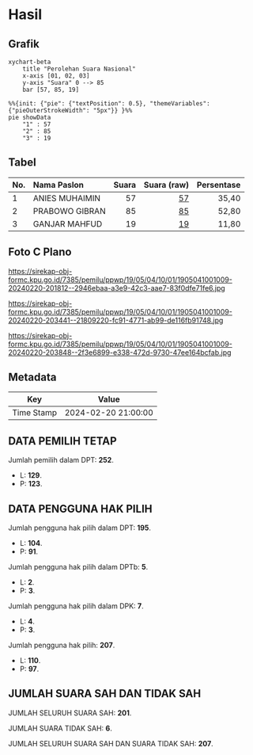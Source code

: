 # Hasil

## Grafik

```mermaid
xychart-beta
    title "Perolehan Suara Nasional"
    x-axis [01, 02, 03]
    y-axis "Suara" 0 --> 85
    bar [57, 85, 19]
```

```mermaid
%%{init: {"pie": {"textPosition": 0.5}, "themeVariables": {"pieOuterStrokeWidth": "5px"}} }%%
pie showData
    "1" : 57
    "2" : 85
    "3" : 19
```

## Tabel

| No. | Nama Paslon    | Suara | Suara (raw) | Persentase |
|:--- |:-------------- | -----:| -----------:| ----------:|
| 1   | ANIES MUHAIMIN | 57    | [57][p-1]   | 35,40      |
| 2   | PRABOWO GIBRAN | 85    | [85][p-2]   | 52,80      |
| 3   | GANJAR MAHFUD  | 19    | [19][p-3]   | 11,80      |


[p-1]: https://github.com/gigit-pemilu/pemilu-2024/blob/main/pilpres/hitung-suara/sub/19-kepulauan-bangka-belitung/sub/05-bangka-barat/sub/04-kelapa/sub/1001-kelapa/sub/009-tps/sub/paslon-1.txt
[p-2]: https://github.com/gigit-pemilu/pemilu-2024/blob/main/pilpres/hitung-suara/sub/19-kepulauan-bangka-belitung/sub/05-bangka-barat/sub/04-kelapa/sub/1001-kelapa/sub/009-tps/sub/paslon-2.txt
[p-3]: https://github.com/gigit-pemilu/pemilu-2024/blob/main/pilpres/hitung-suara/sub/19-kepulauan-bangka-belitung/sub/05-bangka-barat/sub/04-kelapa/sub/1001-kelapa/sub/009-tps/sub/paslon-3.txt

## Foto C Plano

https://sirekap-obj-formc.kpu.go.id/7385/pemilu/ppwp/19/05/04/10/01/1905041001009-20240220-201812--2946ebaa-a3e9-42c3-aae7-83f0dfe71fe6.jpg

https://sirekap-obj-formc.kpu.go.id/7385/pemilu/ppwp/19/05/04/10/01/1905041001009-20240220-203441--21809220-fc91-4771-ab99-de116fb91748.jpg

https://sirekap-obj-formc.kpu.go.id/7385/pemilu/ppwp/19/05/04/10/01/1905041001009-20240220-203848--2f3e6899-e338-472d-9730-47ee164bcfab.jpg


## Metadata

| Key        | Value               |
| ---------- | ------------------- |
| Time Stamp | 2024-02-20 21:00:00 |


## DATA PEMILIH TETAP

Jumlah pemilih dalam DPT: **252**.
 * L: **129**.
 * P: **123**.

## DATA PENGGUNA HAK PILIH

Jumlah pengguna hak pilih dalam DPT: **195**.
 * L: **104**.
 * P: **91**.

Jumlah pengguna hak pilih dalam DPTb: **5**.
 * L: **2**.
 * P: **3**.

Jumlah pengguna hak pilih dalam DPK: **7**.
 * L: **4**.
 * P: **3**.

Jumlah pengguna hak pilih: **207**.
 * L: **110**.
 * P: **97**.

## JUMLAH SUARA SAH DAN TIDAK SAH

JUMLAH SELURUH SUARA SAH: **201**.

JUMLAH SUARA TIDAK SAH: **6**.

JUMLAH SELURUH SUARA SAH DAN SUARA TIDAK SAH: **207**.



